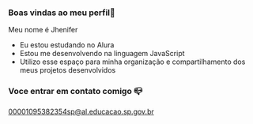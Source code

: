 ### Boas vindas ao meu perfil💙

Meu nome é Jhenifer

- Eu estou estudando no Alura
- Estou me desenvolvendo na linguagem JavaScript
- Utilizo esse espaço para minha organização e compartilhamento dos meus projetos desenvolvidos
  
 ### Voce entrar em contato comigo 📪
 
 00001095382354sp@al.educacao.sp.gov.br
  
  
  

